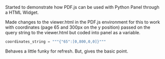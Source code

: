 Started to demonstrate how PDF.js can be used with Python Panel through a HTML Widget.

Made changes to the viewer.html in the PDF.js environment for this to work with coordinates (page 65 and 300px on the y position) passed on the query string to the viewer.html but coded into panel as a variable.

```python
coordinates_string = """{"65":[0,800,0,0]}""" 
```

Behaves a little funky for refresh. But, gives the basic point.

